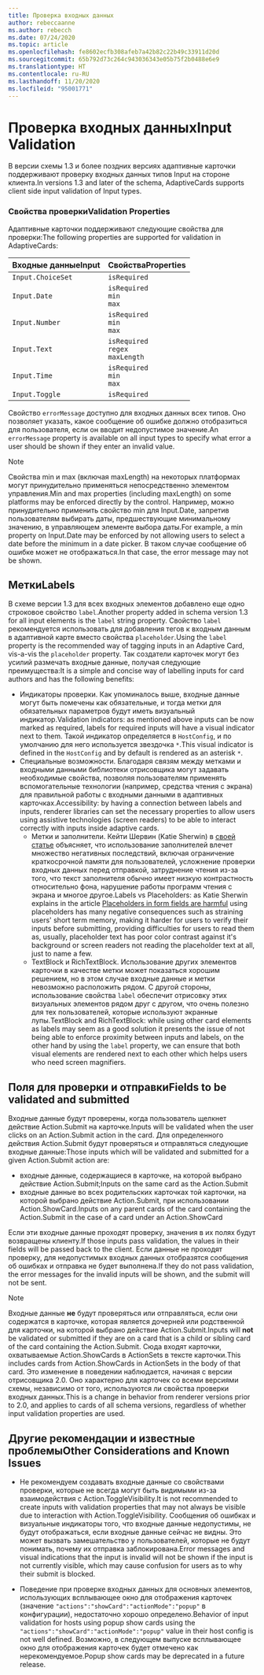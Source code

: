 ```yaml
---
title: Проверка входных данных
author: rebeccaanne
ms.author: rebecch
ms.date: 07/24/2020
ms.topic: article
ms.openlocfilehash: fe8602ecfb308afeb7a42b82c22b49c33911d20d
ms.sourcegitcommit: 65b792d73c264c943036343e05b75f2b0488e6e9
ms.translationtype: HT
ms.contentlocale: ru-RU
ms.lasthandoff: 11/20/2020
ms.locfileid: "95001771"
---
```

# <a name="input-validation"></a><span data-ttu-id="2a9c2-102">Проверка входных данных</span><span class="sxs-lookup"><span data-stu-id="2a9c2-102">Input Validation</span></span>

<span data-ttu-id="2a9c2-103">В версии схемы 1.3 и более поздних версиях адаптивные карточки поддерживают проверку входных данных типов Input на стороне клиента.</span><span class="sxs-lookup"><span data-stu-id="2a9c2-103">In versions 1.3 and later of the schema, AdaptiveCards supports client side input validation of Input types.</span></span>

### <a name="validation-properties"></a><span data-ttu-id="2a9c2-104">Свойства проверки</span><span class="sxs-lookup"><span data-stu-id="2a9c2-104">Validation Properties</span></span>

<span data-ttu-id="2a9c2-105">Адаптивные карточки поддерживают следующие свойства для проверки:</span><span class="sxs-lookup"><span data-stu-id="2a9c2-105">The following properties are supported for validation in AdaptiveCards:</span></span>

| <span data-ttu-id="2a9c2-106">Входные данные</span><span class="sxs-lookup"><span data-stu-id="2a9c2-106">Input</span></span> | <span data-ttu-id="2a9c2-107">Свойства</span><span class="sxs-lookup"><span data-stu-id="2a9c2-107">Properties</span></span> |
| --- | --- | 
| `Input.ChoiceSet` | `isRequired` | 
| `Input.Date` | `isRequired` <br> `min`<br> `max` | 
| `Input.Number` | `isRequired` <br> `min`<br> `max` |
| `Input.Text` | `isRequired` <br> `regex` <br> `maxLength` |
| `Input.Time` | `isRequired` <br> `min`<br> `max` | 
| `Input.Toggle` | `isRequired` | 

<span data-ttu-id="2a9c2-108">Свойство `errorMessage` доступно для входных данных всех типов. Оно позволяет указать, какое сообщение об ошибке должно отобразиться для пользователя, если он вводит недопустимое значение.</span><span class="sxs-lookup"><span data-stu-id="2a9c2-108">An `errorMessage` property is available on all input types to specify what error a user should be shown if they enter an invalid value.</span></span> 

> [!NOTE]
>
> <span data-ttu-id="2a9c2-109">Свойства min и max (включая maxLength) на некоторых платформах могут принудительно применяться непосредственно элементом управления.</span><span class="sxs-lookup"><span data-stu-id="2a9c2-109">Min and max properties (including maxLength) on some platforms may be enforced directly by the control.</span></span> <span data-ttu-id="2a9c2-110">Например, можно принудительно применить свойство min для Input.Date, запретив пользователям выбирать даты, предшествующие минимальному значению, в управляющем элементе выбора даты.</span><span class="sxs-lookup"><span data-stu-id="2a9c2-110">For example, a min property on Input.Date may be enforced by not allowing users to select a date before the minimum in a date picker.</span></span> <span data-ttu-id="2a9c2-111">В таком случае сообщение об ошибке может не отображаться.</span><span class="sxs-lookup"><span data-stu-id="2a9c2-111">In that case, the error message may not be shown.</span></span>

## <a name="labels"></a><span data-ttu-id="2a9c2-112">Метки</span><span class="sxs-lookup"><span data-stu-id="2a9c2-112">Labels</span></span>

<span data-ttu-id="2a9c2-113">В схеме версии 1.3 для всех входных элементов добавлено еще одно строковое свойство `label`.</span><span class="sxs-lookup"><span data-stu-id="2a9c2-113">Another property added in schema version 1.3 for all input elements is the `label` string property.</span></span> <span data-ttu-id="2a9c2-114">Свойство `label` рекомендуется использовать для добавления тегов к входным данным в адаптивной карте вместо свойства `placeholder`.</span><span class="sxs-lookup"><span data-stu-id="2a9c2-114">Using the `label` property is the recommended way of tagging inputs in an Adaptive Card, vis-a-vis the `placeholder` property.</span></span> <span data-ttu-id="2a9c2-115">Так создатели карточек могут без усилий размечать входные данные, получая следующие преимущества:</span><span class="sxs-lookup"><span data-stu-id="2a9c2-115">It is a simple and concise way of labelling inputs for card authors and has the following benefits:</span></span>

* <span data-ttu-id="2a9c2-116">Индикаторы проверки. Как упоминалось выше, входные данные могут быть помечены как обязательные, и тогда метки для обязательных параметров будут иметь визуальный индикатор.</span><span class="sxs-lookup"><span data-stu-id="2a9c2-116">Validation indicators: as mentioned above inputs can be now marked as required, labels for required inputs will have a visual indicator next to them.</span></span> <span data-ttu-id="2a9c2-117">Такой индикатор определяется в `HostConfig`, и по умолчанию для него используется звездочка `*`.</span><span class="sxs-lookup"><span data-stu-id="2a9c2-117">This visual indicator is defined in the `HostConfig` and by default is rendered as an asterisk `*`.</span></span>
* <span data-ttu-id="2a9c2-118">Специальные возможности. Благодаря связям между метками и входными данными библиотеки отрисовщика могут задавать необходимые свойства, позволяя пользователям применять вспомогательные технологии (например, средства чтения с экрана) для правильной работы с входными данными в адаптивных карточках.</span><span class="sxs-lookup"><span data-stu-id="2a9c2-118">Accessibility: by having a connection between labels and inputs, renderer libraries can set the necessary properties to allow users using assistive technologies (screen readers) to be able to interact correctly with inputs inside adaptive cards.</span></span>
    * <span data-ttu-id="2a9c2-119">Метки и заполнители. Кейти Шервин (Katie Sherwin) в [своей статье](https://www.nngroup.com/articles/form-design-placeholders/) объясняет, что использование заполнителей влечет множество негативных последствий, включая ограничение краткосрочной памяти для пользователей, усложнение проверки входных данных перед отправкой, затруднение чтения из-за того, что текст заполнителя обычно имеет низкую контрастность относительно фона, нарушение работы программ чтения с экрана и многое другое.</span><span class="sxs-lookup"><span data-stu-id="2a9c2-119">Labels vs Placeholders: as Katie Sherwin explains in the article [Placeholders in form fields are harmful](https://www.nngroup.com/articles/form-design-placeholders/) using placeholders has many negative consequences such as straining users' short term memory, making it harder for users to verify their inputs before submitting, providing difficulties for users to read them as, usually, placeholder text has poor color contrast against it's background or screen readers not reading the placeholder text at all, just to name a few.</span></span>
    * <span data-ttu-id="2a9c2-120">TextBlock и RichTextBlock. Использование других элементов карточки в качестве метки может показаться хорошим решением, но в этом случае входные данные и метки невозможно расположить рядом. С другой стороны, использование свойства `label` обеспечит отрисовку этих визуальных элементов рядом друг с другом, что очень полезно для тех пользователей, которые используют экранные лупы.</span><span class="sxs-lookup"><span data-stu-id="2a9c2-120">TextBlock and RichTextBlock: while using other card elements as labels may seem as a good solution it presents the issue of not being able to enforce proximity between inputs and labels, on the other hand by using the `label` property, we can ensure that both visual elements are rendered next to each other which helps users who need screen magnifiers.</span></span>

## <a name="fields-to-be-validated-and-submitted"></a><span data-ttu-id="2a9c2-121">Поля для проверки и отправки</span><span class="sxs-lookup"><span data-stu-id="2a9c2-121">Fields to be validated and submitted</span></span>

<span data-ttu-id="2a9c2-122">Входные данные будут проверены, когда пользователь щелкнет действие Action.Submit на карточке.</span><span class="sxs-lookup"><span data-stu-id="2a9c2-122">Inputs will be validated when the user clicks on an Action.Submit action in the card.</span></span> <span data-ttu-id="2a9c2-123">Для определенного действия Action.Submit будут проверяться и отправляться следующие входные данные:</span><span class="sxs-lookup"><span data-stu-id="2a9c2-123">Those inputs which will be validated and submitted for a given Action.Submit action are:</span></span>

 - <span data-ttu-id="2a9c2-124">входные данные, содержащиеся в карточке, на которой выбрано действие Action.Submit;</span><span class="sxs-lookup"><span data-stu-id="2a9c2-124">Inputs on the same card as the Action.Submit</span></span>
 - <span data-ttu-id="2a9c2-125">входные данные во всех родительских карточках той карточки, на которой выбрано действие Action.Submit, при использовании Action.ShowCard.</span><span class="sxs-lookup"><span data-stu-id="2a9c2-125">Inputs on any parent cards of the card containing the Action.Submit in the case of a card under an Action.ShowCard</span></span>

<span data-ttu-id="2a9c2-126">Если эти входные данные проходят проверку, значения в их полях будут возвращены клиенту.</span><span class="sxs-lookup"><span data-stu-id="2a9c2-126">If those inputs pass validation, the values in their fields will be passed back to the client.</span></span> <span data-ttu-id="2a9c2-127">Если данные не проходят проверку, для недопустимых входных данных отобразятся сообщения об ошибках и отправка не будет выполнена.</span><span class="sxs-lookup"><span data-stu-id="2a9c2-127">If they do not pass validation, the error messages for the invalid inputs will be shown, and the submit will not be sent.</span></span>

> [!NOTE]
>
> <span data-ttu-id="2a9c2-128">Входные данные **не** будут проверяться или отправляться, если они содержатся в карточке, которая является дочерней или родственной для карточки, на которой выбрано действие Action.Submit.</span><span class="sxs-lookup"><span data-stu-id="2a9c2-128">Inputs will **not** be validated or submitted if they are on a card that is a child or sibling card of the card containing the Action.Submit.</span></span> <span data-ttu-id="2a9c2-129">Сюда входят карточки, охватываемые Action.ShowCards в ActionSets в тексте карточки.</span><span class="sxs-lookup"><span data-stu-id="2a9c2-129">This includes cards from Action.ShowCards in ActionSets in the body of that card.</span></span> <span data-ttu-id="2a9c2-130">Это изменение в поведении наблюдается, начиная с версии отрисовщика 2.0. Оно характерно для карточек со всеми версиями схемы, независимо от того, используются ли свойства проверки входных данных.</span><span class="sxs-lookup"><span data-stu-id="2a9c2-130">This is a change in behavior from renderer versions prior to 2.0, and applies to cards of all schema versions, regardless of whether input validation properties are used.</span></span> 

## <a name="other-considerations-and-known-issues"></a><span data-ttu-id="2a9c2-131">Другие рекомендации и известные проблемы</span><span class="sxs-lookup"><span data-stu-id="2a9c2-131">Other Considerations and Known Issues</span></span>

 - <span data-ttu-id="2a9c2-132">Не рекомендуем создавать входные данные со свойствами проверки, которые не всегда могут быть видимыми из-за взаимодействия с Action.ToggleVisibility.</span><span class="sxs-lookup"><span data-stu-id="2a9c2-132">It is not recommended to create inputs with validation properties that may not always be visible due to interaction with Action.ToggleVisibility.</span></span> <span data-ttu-id="2a9c2-133">Сообщения об ошибках и визуальные индикаторы того, что входные данные недопустимы, не будут отображаться, если входные данные сейчас не видны. Это может вызвать замешательство у пользователей, которые не будут понимать, почему их отправка заблокирована.</span><span class="sxs-lookup"><span data-stu-id="2a9c2-133">Error messages and visual indications that the input is invalid will not be shown if the input is not currently visible, which may cause confusion for users as to why their submit is blocked.</span></span>

 - <span data-ttu-id="2a9c2-134">Поведение при проверке входных данных для основных элементов, использующих всплывающее окно для отображения карточек (значение `"actions":"showCard":"actionMode":"popup"` в конфигурации), недостаточно хорошо определено.</span><span class="sxs-lookup"><span data-stu-id="2a9c2-134">Behavior of input validation for hosts using popup show cards using the  `"actions":"showCard":"actionMode":"popup"` value in their host config is not well defined.</span></span> <span data-ttu-id="2a9c2-135">Возможно, в следующем выпуске всплывающее окно для отображения карточек будет отмечено как нерекомендуемое.</span><span class="sxs-lookup"><span data-stu-id="2a9c2-135">Popup show cards may be deprecated in a future release.</span></span>